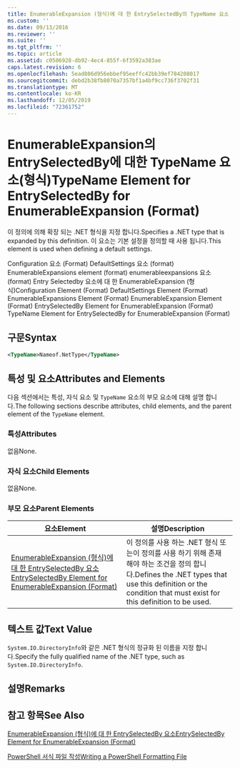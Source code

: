 ```yaml
---
title: EnumerableExpansion (형식)에 대 한 EntrySelectedBy의 TypeName 요소 | Microsoft Docs
ms.custom: ''
ms.date: 09/13/2016
ms.reviewer: ''
ms.suite: ''
ms.tgt_pltfrm: ''
ms.topic: article
ms.assetid: c0506928-db92-4ec4-855f-6f3592a383ae
caps.latest.revision: 6
ms.openlocfilehash: 5ead806d956ebbef95eeffc42bb39ef784208017
ms.sourcegitcommit: debd2b38fb8070a7357bf1a4bf9cc736f3702f31
ms.translationtype: MT
ms.contentlocale: ko-KR
ms.lasthandoff: 12/05/2019
ms.locfileid: "72361752"
---
```

# <a name="typename-element-for-entryselectedby-for-enumerableexpansion-format"></a><span data-ttu-id="bd09d-102">EnumerableExpansion의 EntrySelectedBy에 대한 TypeName 요소(형식)</span><span class="sxs-lookup"><span data-stu-id="bd09d-102">TypeName Element for EntrySelectedBy for EnumerableExpansion (Format)</span></span>

<span data-ttu-id="bd09d-103">이 정의에 의해 확장 되는 .NET 형식을 지정 합니다.</span><span class="sxs-lookup"><span data-stu-id="bd09d-103">Specifies a .NET type that is expanded by this definition.</span></span> <span data-ttu-id="bd09d-104">이 요소는 기본 설정을 정의할 때 사용 됩니다.</span><span class="sxs-lookup"><span data-stu-id="bd09d-104">This element is used when defining a default settings.</span></span>

<span data-ttu-id="bd09d-105">Configuration 요소 (Format) DefaultSettings 요소 (format) EnumerableExpansions element (format) enumerableexpansions 요소 (format) Entry Selectedby 요소에 대 한 EnumerableExpansion (형식)</span><span class="sxs-lookup"><span data-stu-id="bd09d-105">Configuration Element (Format) DefaultSettings Element (Format) EnumerableExpansions Element (Format) EnumerableExpansion Element (Format) EntrySelectedBy Element for EnumerableExpansion (Format) TypeName Element for EntrySelectedBy for EnumerableExpansion (Format)</span></span>

## <a name="syntax"></a><span data-ttu-id="bd09d-106">구문</span><span class="sxs-lookup"><span data-stu-id="bd09d-106">Syntax</span></span>

```xml
<TypeName>Nameof.NetType</TypeName>

```

## <a name="attributes-and-elements"></a><span data-ttu-id="bd09d-107">특성 및 요소</span><span class="sxs-lookup"><span data-stu-id="bd09d-107">Attributes and Elements</span></span>

<span data-ttu-id="bd09d-108">다음 섹션에서는 특성, 자식 요소 및 `TypeName` 요소의 부모 요소에 대해 설명 합니다.</span><span class="sxs-lookup"><span data-stu-id="bd09d-108">The following sections describe attributes, child elements, and the parent element of the `TypeName` element.</span></span>

### <a name="attributes"></a><span data-ttu-id="bd09d-109">특성</span><span class="sxs-lookup"><span data-stu-id="bd09d-109">Attributes</span></span>

<span data-ttu-id="bd09d-110">없음</span><span class="sxs-lookup"><span data-stu-id="bd09d-110">None.</span></span>

### <a name="child-elements"></a><span data-ttu-id="bd09d-111">자식 요소</span><span class="sxs-lookup"><span data-stu-id="bd09d-111">Child Elements</span></span>

<span data-ttu-id="bd09d-112">없음</span><span class="sxs-lookup"><span data-stu-id="bd09d-112">None.</span></span>

### <a name="parent-elements"></a><span data-ttu-id="bd09d-113">부모 요소</span><span class="sxs-lookup"><span data-stu-id="bd09d-113">Parent Elements</span></span>

|<span data-ttu-id="bd09d-114">요소</span><span class="sxs-lookup"><span data-stu-id="bd09d-114">Element</span></span>|<span data-ttu-id="bd09d-115">설명</span><span class="sxs-lookup"><span data-stu-id="bd09d-115">Description</span></span>|
|-------------|-----------------|
|[<span data-ttu-id="bd09d-116">EnumerableExpansion (형식)에 대 한 EntrySelectedBy 요소</span><span class="sxs-lookup"><span data-stu-id="bd09d-116">EntrySelectedBy Element for EnumerableExpansion (Format)</span></span>](./entryselectedby-element-for-enumerableexpansion-format.md)|<span data-ttu-id="bd09d-117">이 정의를 사용 하는 .NET 형식 또는이 정의를 사용 하기 위해 존재 해야 하는 조건을 정의 합니다.</span><span class="sxs-lookup"><span data-stu-id="bd09d-117">Defines the .NET types that use this definition or the condition that must exist for this definition to be used.</span></span>|

## <a name="text-value"></a><span data-ttu-id="bd09d-118">텍스트 값</span><span class="sxs-lookup"><span data-stu-id="bd09d-118">Text Value</span></span>

<span data-ttu-id="bd09d-119">`System.IO.DirectoryInfo`와 같은 .NET 형식의 정규화 된 이름을 지정 합니다.</span><span class="sxs-lookup"><span data-stu-id="bd09d-119">Specify the fully qualified name of the .NET type, such as `System.IO.DirectoryInfo`.</span></span>

## <a name="remarks"></a><span data-ttu-id="bd09d-120">설명</span><span class="sxs-lookup"><span data-stu-id="bd09d-120">Remarks</span></span>

## <a name="see-also"></a><span data-ttu-id="bd09d-121">참고 항목</span><span class="sxs-lookup"><span data-stu-id="bd09d-121">See Also</span></span>

[<span data-ttu-id="bd09d-122">EnumerableExpansion (형식)에 대 한 EntrySelectedBy 요소</span><span class="sxs-lookup"><span data-stu-id="bd09d-122">EntrySelectedBy Element for EnumerableExpansion (Format)</span></span>](./entryselectedby-element-for-enumerableexpansion-format.md)

[<span data-ttu-id="bd09d-123">PowerShell 서식 파일 작성</span><span class="sxs-lookup"><span data-stu-id="bd09d-123">Writing a PowerShell Formatting File</span></span>](./writing-a-powershell-formatting-file.md)

